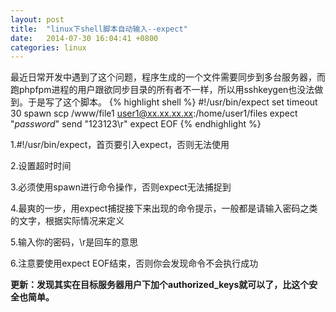 ```yaml
---
layout: post
title:  "linux下shell脚本自动输入--expect"
date:   2014-07-30 16:04:41 +0800
categories: linux
---
```



最近日常开发中遇到了这个问题，程序生成的一个文件需要同步到多台服务器，而跑phpfpm进程的用户跟欲同步目录的所有者不一样，所以用sshkeygen也没法做到。于是写了这个脚本。
{% highlight shell %}
  #!/usr/bin/expect
  set timeout 30
  spawn scp /www/file1 user1@xx.xx.xx.xx:/home/user1/files
  expect "*password*"
  send "123123\r"
  expect EOF
{% endhighlight %}

1.#!/usr/bin/expect，首页要引入expect，否则无法使用

2.设置超时时间

3.必须使用spawn进行命令操作，否则expect无法捕捉到

4.最爽的一步，用expect捕捉接下来出现的命令提示，一般都是请输入密码之类的文字，根据实际情况来定义

5.输入你的密码，\r是回车的意思

6.注意要使用expect EOF结束，否则你会发现命令不会执行成功

<strong>更新：发现其实在目标服务器用户下加个authorized_keys就可以了，比这个安全也简单。</strong>